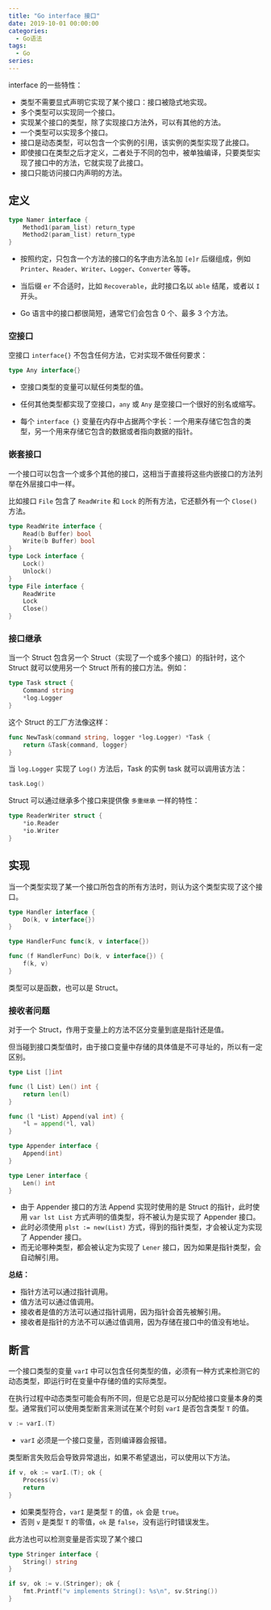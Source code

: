 ```yaml
---
title: "Go interface 接口"
date: 2019-10-01 00:00:00
categories:
  - Go语法
tags:
  - Go
series:
---
```


interface 的一些特性：

- 类型不需要显式声明它实现了某个接口：接口被隐式地实现。
- 多个类型可以实现同一个接口。
- 实现某个接口的类型，除了实现接口方法外，可以有其他的方法。
- 一个类型可以实现多个接口。
- 接口是动态类型，可以包含一个实例的引用，该实例的类型实现了此接口。
- 即使接口在类型之后才定义，二者处于不同的包中，被单独编译，只要类型实现了接口中的方法，它就实现了此接口。
- 接口只能访问接口内声明的方法。

<!--more-->

## 定义

```go
type Namer interface {
    Method1(param_list) return_type
    Method2(param_list) return_type
}
```

- 按照约定，只包含一个方法的接口的名字由方法名加 `[e]r` 后缀组成，例如 `Printer`、`Reader`、`Writer`、`Logger`、`Converter` 等等。
- 当后缀 `er` 不合适时，比如 `Recoverable`，此时接口名以 `able` 结尾，或者以 `I` 开头。

- Go 语言中的接口都很简短，通常它们会包含 0 个、最多 3 个方法。

### 空接口

空接口 `interface{}` 不包含任何方法，它对实现不做任何要求：

```go
type Any interface{}
```

- 空接口类型的变量可以赋任何类型的值。
- 任何其他类型都实现了空接口，`any` 或 `Any` 是空接口一个很好的别名或缩写。

- 每个 `interface {}` 变量在内存中占据两个字长：一个用来存储它包含的类型，另一个用来存储它包含的数据或者指向数据的指针。

### 嵌套接口

一个接口可以包含一个或多个其他的接口，这相当于直接将这些内嵌接口的方法列举在外层接口中一样。

比如接口 `File` 包含了 `ReadWrite` 和 `Lock` 的所有方法，它还额外有一个 `Close()` 方法。

```go
type ReadWrite interface {
    Read(b Buffer) bool
    Write(b Buffer) bool
}
type Lock interface {
    Lock()
    Unlock()
}
type File interface {
    ReadWrite
    Lock
    Close()
}
```

### 接口继承

当一个 Struct 包含另一个 Struct（实现了一个或多个接口）的指针时，这个 Struct 就可以使用另一个 Struct 所有的接口方法。例如：

```go
type Task struct {
    Command string
    *log.Logger
}
```

这个 Struct 的工厂方法像这样：

```go
func NewTask(command string, logger *log.Logger) *Task {
    return &Task{command, logger}
}
```

当 `log.Logger` 实现了 `Log()` 方法后，Task 的实例 task 就可以调用该方法：

```go
task.Log()
```

Struct 可以通过继承多个接口来提供像 `多重继承` 一样的特性：

```go
type ReaderWriter struct {
    *io.Reader
    *io.Writer
}
```

## 实现

当一个类型实现了某一个接口所包含的所有方法时，则认为这个类型实现了这个接口。

```go
type Handler interface {
	Do(k, v interface{})
}

type HandlerFunc func(k, v interface{})

func (f HandlerFunc) Do(k, v interface{}) {
	f(k, v)
}
```

类型可以是函数，也可以是 Struct。

### 接收者问题

对于一个 Struct，作用于变量上的方法不区分变量到底是指针还是值。

但当碰到接口类型值时，由于接口变量中存储的具体值是不可寻址的，所以有一定区别。

```go
type List []int

func (l List) Len() int {
    return len(l)
}

func (l *List) Append(val int) {
    *l = append(*l, val)
}

type Appender interface {
    Append(int)
}

type Lener interface {
    Len() int
}
```

- 由于 Appender 接口的方法 Append 实现时使用的是 Struct 的指针，此时使用 `var lst List` 方式声明的值类型，将不被认为是实现了 Appender 接口。
- 此时必须使用 `plst := new(List)` 方式，得到的指针类型，才会被认定为实现了 Appender 接口。
- 而无论哪种类型，都会被认定为实现了 `Lener` 接口，因为如果是指针类型，会自动解引用。

**总结：**

- 指针方法可以通过指针调用。
- 值方法可以通过值调用。
- 接收者是值的方法可以通过指针调用，因为指针会首先被解引用。
- 接收者是指针的方法不可以通过值调用，因为存储在接口中的值没有地址。

## 断言

一个接口类型的变量 `varI` 中可以包含任何类型的值，必须有一种方式来检测它的动态类型，即运行时在变量中存储的值的实际类型。

在执行过程中动态类型可能会有所不同，但是它总是可以分配给接口变量本身的类型。通常我们可以使用类型断言来测试在某个时刻 `varI` 是否包含类型 `T` 的值。

```go
v := varI.(T)
```

- `varI` 必须是一个接口变量，否则编译器会报错。

类型断言失败后会导致异常退出，如果不希望退出，可以使用以下方法。

```go
if v, ok := varI.(T); ok {
    Process(v)
    return
}
```

- 如果类型符合，`varI` 是类型 `T` 的值，`ok` 会是 `true`。
- 否则 `v` 是类型 `T` 的零值，`ok` 是 `false`，没有运行时错误发生。

此方法也可以检测变量是否实现了某个接口

```go
type Stringer interface {
    String() string
}

if sv, ok := v.(Stringer); ok {
    fmt.Printf("v implements String(): %s\n", sv.String())
}
```
